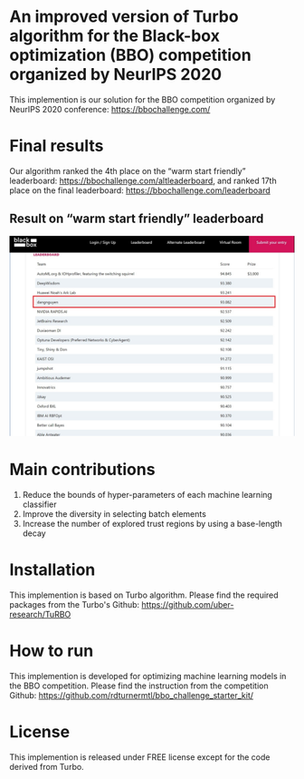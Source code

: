# An improved version of Turbo algorithm for the Black-box optimization (BBO) competition organized by NeurIPS 2020
This implemention is our solution for the BBO competition organized by NeurIPS 2020 conference: https://bbochallenge.com/

# Final results
Our algorithm ranked the 4th place on the “warm start friendly” leaderboard: https://bbochallenge.com/altleaderboard, and ranked 17th place on the final leaderboard: https://bbochallenge.com/leaderboard

## Result on “warm start friendly” leaderboard
![leaderboard](https://github.com/nphdang/turbo_bbo_neurips_2020/blob/master/leaderboard.jpg)

# Main contributions
1. Reduce the bounds of hyper-parameters of each machine learning classifier
2. Improve the diversity in selecting batch elements
3. Increase the number of explored trust regions by using a base-length decay

# Installation
This implemention is based on Turbo algorithm. Please find the required packages from the Turbo's Github: https://github.com/uber-research/TuRBO

# How to run
This implemention is developed for optimizing machine learning models in the BBO competition. Please find the instruction from the competition Github: https://github.com/rdturnermtl/bbo_challenge_starter_kit/

# License
This implemention is released under FREE license except for the code derived from Turbo.
